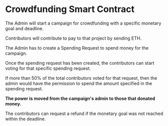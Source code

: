 # Crowdfunding Smart Contract

The Admin will start a campaign for crowdfunding with a specific monetary goal and deadline.

Contributors will contribute to pay to that project by sending ETH.

The Admin has to create a Spending Request to spend money for the campaign.

Once the spending request has been created, the contributors can start voting for that specific spending request.

If more than 50% of the total contributors voted for that request, then the admin would have the permission to spend the amount specified in the spending request.

**The power is moved from the campaign's admin to those that donated money.**

The contributors can request a refund if the monetary goal was not reached within the deadline.
